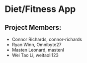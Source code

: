 # Diet/Fitness App

## Project Members:
- Connor Richards, connor-richards
- Ryan Winn, Omnibyte27
- Masten Leonard, mastenl
- Wei Tao Li, weitaoli123
